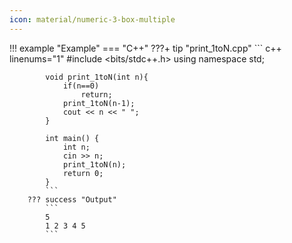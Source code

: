 ```yaml
---
icon: material/numeric-3-box-multiple
---
```


!!! example "Example"
    === "C++"
        ???+ tip "print_1toN.cpp"
            ``` c++ linenums="1"
            #include <bits/stdc++.h>
            using namespace std;

            void print_1toN(int n){
                if(n==0)
                    return;
                print_1toN(n-1);
                cout << n << " ";
            }

            int main() {
                int n;
                cin >> n;
                print_1toN(n);
                return 0;
            }
            ```
        ??? success "Output"
            ```
            5
            1 2 3 4 5
            ```